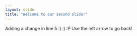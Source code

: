 ```yaml
---
layout: slide
title: "Welcome to our second slide!"
---
```

Adding a change in line 5 :) :) :P
Use the left arrow to go back!
